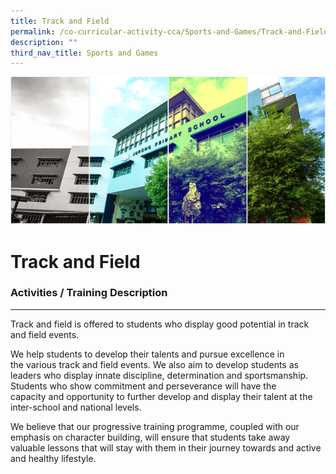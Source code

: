 ```yaml
---
title: Track and Field
permalink: /co-curricular-activity-cca/Sports-and-Games/Track-and-Field/
description: ""
third_nav_title: Sports and Games
---
```

![](/images/Banner.png)

Track and Field
===============

### Activities / Training Description
---------------------------------

Track and field is offered to students who display good potential in track and field events.     
  
We help students to develop their talents and pursue excellence in the various track and field events. We also aim to develop students as leaders who display innate discipline, determination and sportsmanship. Students who show commitment and perseverance will have the capacity and opportunity to further develop and display their talent at the inter-school and national levels.     
  
We believe that our progressive training programme, coupled with our emphasis on character building, will ensure that students take away valuable lessons that will stay with them in their journey towards and active and healthy lifestyle.